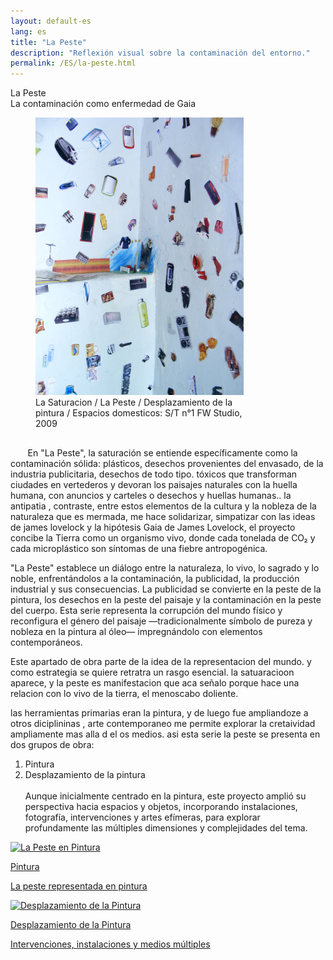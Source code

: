 ```yaml
---
layout: default-es
lang: es
title: "La Peste"
description: "Reflexión visual sobre la contaminación del entorno."
permalink: /ES/la-peste.html
---
```

<div class="titulo">La Peste</div>

<div class="subtitulo">La contaminación como enfermedad de Gaia</div>

<figure class="imagen-con-caption" style="width: 66%;">
  <img src="/assets/img/la-peste-ruido-fweason-024.jpg" alt="La Peste - imagen de contaminación">
  <figcaption>La Saturacion / La Peste / Desplazamiento de la pintura / Espacios domesticos: S/T n°1 FW Studio, 2009</figcaption>
</figure>

<p class="parrafo" style="margin-top: 6%;">
  &nbsp;&nbsp;&nbsp;&nbsp;&nbsp;&nbsp;
  En "La Peste", la saturación se entiende específicamente como la contaminación sólida: plásticos, desechos provenientes del envasado, de la industria publicitaria, desechos de todo tipo. tóxicos que transforman ciudades en vertederos y devoran los paisajes naturales con la huella humana, con anuncios y carteles o desechos y huellas humanas.. la antipatia , contraste, entre estos elementos de la cultura y la nobleza de la naturaleza que es mermada, me hace solidarizar, simpatizar con las ideas de james lovelock y la hipótesis Gaia de James Lovelock, el proyecto concibe la Tierra como un organismo vivo, donde cada tonelada de CO₂ y cada microplástico son síntomas de una fiebre antropogénica.
</p>

<p class="parrafo">
  "La Peste" establece un diálogo entre la naturaleza, lo vivo, lo sagrado y lo noble, enfrentándolos a la contaminación, la publicidad, la producción industrial y sus consecuencias. La publicidad se convierte en la peste de la pintura, los desechos en la peste del paisaje y la contaminación en la peste del cuerpo. Esta serie representa la corrupción del mundo físico y reconfigura el género del paisaje —tradicionalmente símbolo de pureza y nobleza en la pintura al óleo— impregnándolo con elementos contemporáneos.
</p>

<p class="parrafo">
  Este apartado de obra parte de la idea de la representacion del mundo. y como estrategia se quiere retratra un rasgo esencial. la satuaracioon aparece, y la peste es manifestacion que aca señalo porque hace una relacion con lo vivo de la tierra, el menoscabo doliente. 

las herramientas primarias eran la pintura, y de luego fue ampliandoze a otros diciplininas , arte contemporaneo me permite explorar la cretaividad ampliamente mas alla d el os medios. 
asi esta serie la peste se presenta en dos grupos de obra:
  <br>
  1. Pintura<br>
  2. Desplazamiento de la pintura<br><br>
  Aunque inicialmente centrado en la pintura, este proyecto amplió su perspectiva hacia espacios y objetos, incorporando instalaciones, fotografía, intervenciones y artes efímeras, para explorar profundamente las múltiples dimensiones y complejidades del tema.
</p>


<!-- Contenedor de botones para las series -->
<div class="button-container">
    <a href="/ES/peste-pintura.html" class="fancy-button">
        <div class="button-content">
            <img src="/assets/img/animacion-boton-contaminacion-electromagnetica.gif" alt="La Peste en Pintura">
            <p class="title">Pintura</p>
            <p class="subtitle">La peste representada en pintura</p>
        </div>
    </a>
    <a href="/contaminacion-sonora.html" class="fancy-button">
        <div class="button-content">
            <img src="/assets/img/animacion-boton-contaminacion-sonora.gif" alt="Desplazamiento de la Pintura">
            <p class="title">Desplazamiento de la Pintura</p>
            <p class="subtitle">Intervenciones, instalaciones y medios múltiples</p>
        </div>
    </a>
</div>

